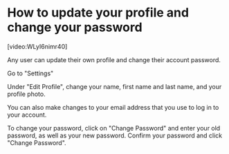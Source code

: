 # How to update your profile and change your password

[video:WLyI6nimr40]

Any user can update their own profile and change their account password.

Go to "Settings"

Under "Edit Profile", change your name, first name and last name, and your profile photo.

You can also make changes to your email address that you use to log in to your account.

To change your password, click on "Change Password" and enter your old password, as well as your new password. Confirm your password and click "Change Password".
